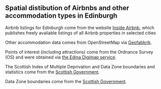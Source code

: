## Spatial distibution of Airbnbs and other accommodation types in Edinburgh

Airbnb listings for Edinburgh come from the website [Inside Airbnb](http://insideairbnb.com/get-the-data.html), which publishes freely available listings of all Airbnb properties in selected cities 

Other accommodation data comes from OpenStreetMap via [Geofabkrik](http://download.geofabrik.de/europe/great-britain.html).  

Points of interest (including attractions) come from the Ordnance Survey (OS) and were obtained via [the Edina Digimap service](https://digimap.edina.ac.uk/).  

The Scottish Index of Multiple Deprivation and Data Zone boundaries and statistics come from the [Scottish Government](ttp://simd.scot/2016/).  

Data Zone boundaries come from the [Scottish Government](https://www.spatialdata.gov.scot/geonetwork/srv/api/records/7d3e8709-98fa-4d71-867c-d5c8293823f2).

